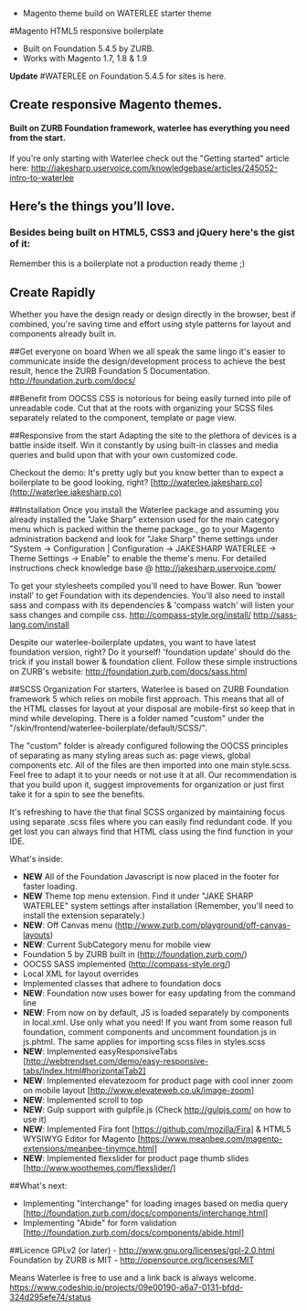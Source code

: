 - Magento theme build on WATERLEE starter theme


#Magento HTML5 responsive boilerplate
 - Built on Foundation 5.4.5 by ZURB.
 - Works with Magento 1.7, 1.8 & 1.9

**Update**
#WATERLEE on Foundation 5.4.5 for sites is here.

## Create responsive Magento themes.
#### Built on ZURB Foundation framework, waterlee has everything you need from the start.
If you're only starting with Waterlee check out the "Getting started" article here:
http://jakesharp.uservoice.com/knowledgebase/articles/245052-intro-to-waterlee


## Here’s the things you’ll love.
### Besides being built on HTML5, CSS3 and jQuery here's the gist of it:

Remember this is a boilerplate not a production ready theme ;)


## Create Rapidly
Whether you have the design ready or design directly in the browser, best if combined, you're saving time and effort using style patterns for layout and components already built in.

##Get everyone on board
When we all speak the same lingo it's easier to communicate inside the design/development process to achieve the best result, hence the ZURB Foundation 5 Documentation.
http://foundation.zurb.com/docs/

##Benefit from OOCSS
CSS is notorious for being easily turned into pile of unreadable code. Cut that at the roots with organizing your SCSS files separately related to the component, template or page view.

##Responsive from the start
Adapting the site to the plethora of devices is a battle inside itself. Win it constantly by using built-in classes and media queries and build upon that with your own customized code.

Checkout the demo:
It's pretty ugly but you know better than to expect a boilerplate to be good looking, right?
[http://waterlee.jakesharp.co](http://waterlee.jakesharp.co)

##Installation
Once you install the Waterlee package and assuming you already installed the "Jake Sharp" extension used for the main category menu which is packed within the theme package., go to your Magento administration backend and look for "Jake Sharp" theme settings under "System -> Configuration | Configuration -> JAKESHARP WATERLEE -> Theme Settings -> Enable" to enable the theme's menu.
For detailed instructions check knowledge base @ http://jakesharp.uservoice.com/ 

To get your stylesheets compiled you'll need to have Bower. Run 'bower install' to get Foundation with its dependencies. You'll also need to install sass and compass with its dependencies & 'compass watch' will listen your sass changes and compile css.
http://compass-style.org/install/
http://sass-lang.com/install

Despite our waterlee-boilerplate updates, you want to have latest foundation version, right? Do it yourself!
'foundation update' should do the trick if you install bower & foundation client.
Follow these simple instructions on ZURB's website:
http://foundation.zurb.com/docs/sass.html

##SCSS Organization
For starters, Waterlee is based on ZURB Foundation framework 5 which relies on mobile first approach. This means that all of the HTML classes for layout at your disposal are mobile-first so keep that in mind while developing. There is a folder named "custom" under the "/skin/frontend/waterlee-boilerplate/default/SCSS/".

The "custom" folder is already configured following the OOCSS principles of separating as many styling areas such as: page views, global components etc. All of the files are then imported into one main style.scss. Feel free to adapt it to your needs or not use it at all. Our recommendation is that you build upon it, suggest improvements for organization or just first take it for a spin to see the benefits.

It's refreshing to have the that final SCSS organized by maintaining focus using separate .scss files where you can easily find redundant code. If you get lost you can always find that HTML class using the find function in your IDE.

What's inside:
- **NEW** All of the Foundation Javascript is now placed in the footer for faster loading.
- **NEW** Theme top menu extension. Find it under "JAKE SHARP WATERLEE" system settings after installation (Remember, you'll need to install the extension separately.)
- **NEW**: Off Canvas menu (http://www.zurb.com/playground/off-canvas-layouts)
- **NEW**: Current SubCategory menu for mobile view
- Foundation 5 by ZURB built in (http://foundation.zurb.com/)
- OOCSS SASS implemented (http://compass-style.org/)
- Local XML for layout overrides
- Implemented classes that adhere to foundation docs
- **NEW**: Foundation now uses bower for easy updating from the command line
- **NEW**: From now on by default, JS is loaded separately by components in local.xml. Use only what you need! If you want from some reason full foundation, comment components and uncomment foundation.js in js.phtml. The same applies for importing scss files in styles.scss
- **NEW**: Implemented easyResponsiveTabs [http://webtrendset.com/demo/easy-responsive-tabs/Index.html#horizontalTab2]
- **NEW**: Implemented elevatezoom for product page with cool inner zoom on mobile layout [http://www.elevateweb.co.uk/image-zoom]
- **NEW**: Implemented scroll to top
- **NEW**: Gulp support with gulpfile.js (Check http://gulpjs.com/ on how to use it)
- **NEW**: Implemented Fira font [https://github.com/mozilla/Fira] & HTML5 WYSIWYG Editor for Magento [https://www.meanbee.com/magento-extensions/meanbee-tinymce.html]
- **NEW**: Implemented flexslider for product page thumb slides [http://www.woothemes.com/flexslider/]

##What's next:

- Implementing "Interchange" for loading images based on media query [http://foundation.zurb.com/docs/components/interchange.html]
- Implementing "Abide" for form validation [http://foundation.zurb.com/docs/components/abide.html] 

##Licence
GPLv2 (or later) - http://www.gnu.org/licenses/gpl-2.0.html
Foundation by ZURB is MIT - http://opensource.org/licenses/MIT

Means Waterlee is free to use and a link back is always welcome.
https://www.codeship.io/projects/09e00190-a6a7-0131-bfdd-324d295efe74/status
